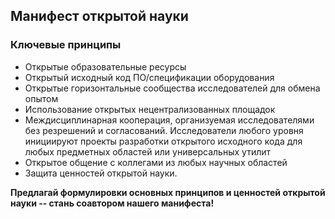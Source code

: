 ## Манифест открытой науки

### Ключевые принципы

- Открытые образовательные ресурсы
- Открытый исходный код ПО/спецификации оборудования
- Открытые горизонтальные сообщества исследователей для обмена опытом
- Использование открытых нецентрализованных площадок
- Междисциплинарная кооперация, организуемая исследователями без резрешений и согласований. Исследователи любого уровня инициируют проекты разработки открытого исходного кода для любых предметных областей или универсальных утилит
- Открытое общение с коллегами из любых научных областей
- Защита ценностей открытой науки.



**Предлагай формулировки основных принципов и ценностей открытой науки -- стань соавтором нашего манифеста!**




